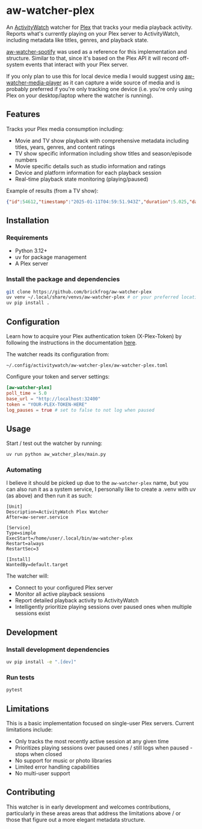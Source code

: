 # aw-watcher-plex

An [ActivityWatch](https://activitywatch.net/) watcher for [Plex](https://www.plex.tv/) that tracks your media playback activity. Reports what's currently playing on your Plex server to ActivityWatch, including metadata like titles, genres, and playback state. 

[aw-watcher-spotify](https://github.com/ActivityWatch/aw-watcher-spotify) was used as a reference for this implementation and structure. Similar to that, since it's based on the Plex API it will record off-system events that interact with your Plex server.

If you only plan to use this for local device  media I would suggest using [aw-watcher-media-player](https://github.com/2e3s/aw-watcher-media-player) as it can capture a wide source of media and is probably preferred if you're only tracking one device (i.e. you're only using Plex on your desktop/laptop where the watcher is running).

## Features

Tracks your Plex media consumption including:

* Movie and TV show playback with comprehensive metadata including titles, years, genres, and content ratings
* TV show specific information including show titles and season/episode numbers
* Movie specific details such as studio information and ratings
* Device and platform information for each playback session
* Real-time playback state monitoring (playing/paused)

Example of results (from a TV show):

```json
{"id":54612,"timestamp":"2025-01-11T04:59:51.943Z","duration":5.025,"data":{"contentRating":"TV-14","device":"iPhone","duration":2732459,"episode_number":19,"genres":[],"platform":"iOS","player_state":"paused","season_number":5,"show_title":"The X-Files","summary":"Mulder is held hostage inside an office where a man claims his boss is a monster and has clouded all their minds while he turns them into zombies one by one, which is disbelieved until Mulder opens his mind and allows himself to see it too.","title":"Folie à Deux","type":"episode","year":1998}}
```


## Installation

### Requirements

* Python 3.12+
* uv for package management
* A Plex server

### Install the package and dependencies

```bash
git clone https://github.com/brickfrog/aw-watcher-plex
uv venv ~/.local/share/venvs/aw-watcher-plex # or your preferred location for virtual environments
uv pip install .
```

## Configuration

Learn how to acquire your Plex authentication token (X-Plex-Token) by following the instructions in the documentation [here](https://support.plex.tv/articles/204059436-finding-an-authentication-token-x-plex-token/).

The watcher reads its configuration from:

```text
~/.config/activitywatch/aw-watcher-plex/aw-watcher-plex.toml
```

Configure your token and server settings:

```toml
[aw-watcher-plex]
poll_time = 5.0
base_url = "http://localhost:32400"
token = "YOUR-PLEX-TOKEN-HERE"
log_pauses = true # set to false to not log when paused
```

## Usage

Start / test out the watcher by running:

```bash
uv run python aw_watcher_plex/main.py
```

### Automating

I believe it should be picked up due to the `aw-watcher-plex` name, but you can also run it as a system service, I personally like to create a .venv with uv (as above) and then run it as such:


```service
[Unit]
Description=ActivityWatch Plex Watcher
After=aw-server.service

[Service]
Type=simple
ExecStart=/home/user/.local/bin/aw-watcher-plex
Restart=always
RestartSec=3

[Install]
WantedBy=default.target
```

The watcher will:

* Connect to your configured Plex server
* Monitor all active playback sessions
* Report detailed playback activity to ActivityWatch
* Intelligently prioritize playing sessions over paused ones when multiple sessions exist

## Development

### Install development dependencies

```bash
uv pip install -e ".[dev]"
```

### Run tests

```bash
pytest
```

## Limitations

This is a basic implementation focused on single-user Plex servers. Current limitations include:

* Only tracks the most recently active session at any given time
* Prioritizes playing sessions over paused ones / still logs when paused - stops when closed
* No support for music or photo libraries
* Limited error handling capabilities
* No multi-user support

## Contributing

This watcher is in early development and welcomes contributions, particularly in these areas areas that address the limitations above / or those that figure out a more elegant metadata structure.